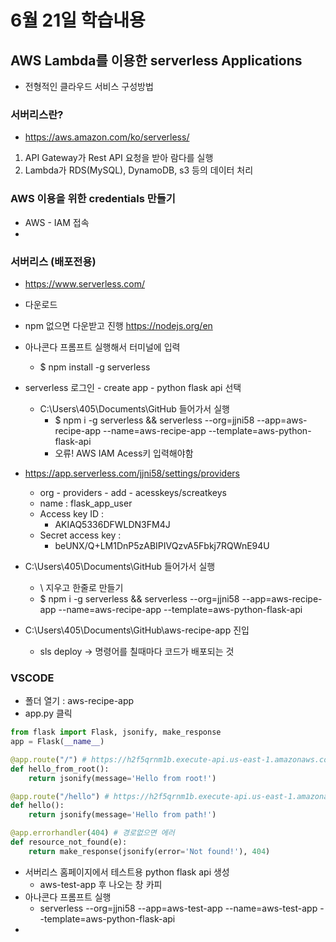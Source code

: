 # 6월 21일 학습내용
## AWS Lambda를 이용한 serverless Applications
- 전형적인 클라우드 서비스 구성방법
### 서버리스란?
- https://aws.amazon.com/ko/serverless/
1. API Gateway가 Rest API 요청을 받아 람다를 실행
2. Lambda가 RDS(MySQL), DynamoDB, s3 등의 데이터 처리
### AWS 이용을 위한 credentials 만들기
- AWS - IAM 접속
- 

### 서버리스 (배포전용)
- https://www.serverless.com/
- 다운로드
- npm 없으면 다운받고 진행 https://nodejs.org/en
- 아나콘다 프롬프트 실행해서 터미널에 입력
  - $ npm install -g serverless

- serverless 로그인 - create app - python flask api 선택
  - C:\Users\405\Documents\GitHub 들어가서 실행
    - $ npm i -g serverless && serverless --org=jjni58 --app=aws-recipe-app  --name=aws-recipe-app --template=aws-python-flask-api
    - 오류! AWS IAM Acess키 입력해야함

- https://app.serverless.com/jjni58/settings/providers
  - org - providers - add - acesskeys/screatkeys
  - name : flask_app_user
  - Access key ID : 
    - AKIAQ5336DFWLDN3FM4J
  - Secret access key : 
    - 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

- C:\Users\405\Documents\GitHub 들어가서 실행
  - \ 지우고 한줄로 만들기
  - $ npm i -g serverless && serverless --org=jjni58 --app=aws-recipe-app  --name=aws-recipe-app --template=aws-python-flask-api

- C:\Users\405\Documents\GitHub\aws-recipe-app 진입
  - sls deploy -> 명령어를 칠때마다 코드가 배포되는 것

### VSCODE
- 폴더 열기 : aws-recipe-app
- app.py 클릭
```python
from flask import Flask, jsonify, make_response
app = Flask(__name__)

@app.route("/") # https://h2f5qrnm1b.execute-api.us-east-1.amazonaws.com/
def hello_from_root():
    return jsonify(message='Hello from root!')

@app.route("/hello") # https://h2f5qrnm1b.execute-api.us-east-1.amazonaws.com/hello
def hello():
    return jsonify(message='Hello from path!')

@app.errorhandler(404) # 경로없으면 에러
def resource_not_found(e):
    return make_response(jsonify(error='Not found!'), 404)
```

- 서버리스 홈페이지에서 테스트용 python flask api 생성
  - aws-test-app 후 나오는 창 카피
- 아나콘다 프롬프트 실행
  - serverless  --org=jjni58 --app=aws-test-app  --name=aws-test-app --template=aws-python-flask-api
- 